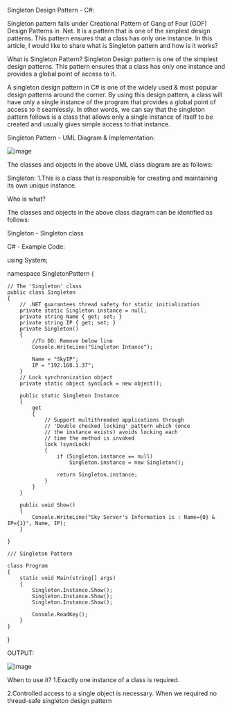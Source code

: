Singleton Design Pattern - C#:

Singleton pattern falls under Creational Pattern of Gang of Four (GOF) Design Patterns in .Net. It is a pattern that is one of the simplest design patterns. This pattern ensures that a class has only one instance. In this article, I would like to share what is Singleton pattern and how is it works?

What is Singleton Pattern?
Singleton Design pattern is one of the simplest design patterns. This pattern ensures that a class has only one instance and provides a global point of access to it.

A singleton design pattern in C# is one of the widely used & most popular design patterns around the corner. By using this design pattern, a class will have only a single instance of the program that provides a global point of access to it seamlessly. In other words, we can say that the singleton pattern follows is a class that allows only a single instance of itself to be created and usually gives simple access to that instance.

Singleton Pattern - UML Diagram & Implementation:

![image](https://github.com/sushilsky25/Design-Patterns/assets/31982301/fc6e8e50-c3ed-4e41-b578-698d89b0e3cd)

The classes and objects in the above UML class diagram are as follows:

Singleton:
1.This is a class that is responsible for creating and maintaining its own unique instance.

Who is what?

The classes and objects in the above class diagram can be identified as follows:

Singleton - Singleton class

C# - Example Code:

using System;

namespace SingletonPattern
{

    // The 'Singleton' class    
    public class Singleton
    {
        // .NET guarantees thread safety for static initialization
        private static Singleton instance = null;
        private string Name { get; set; }
        private string IP { get; set; }
        private Singleton()
        {
            //To DO: Remove below line
            Console.WriteLine("Singleton Intance");

            Name = "SkyIP";
            IP = "192.168.1.37";
        }
        // Lock synchronization object
        private static object syncLock = new object();

        public static Singleton Instance
        {
            get
            {
                // Support multithreaded applications through
                // 'Double checked locking' pattern which (once
                // the instance exists) avoids locking each
                // time the method is invoked
                lock (syncLock)
                {
                    if (Singleton.instance == null)
                        Singleton.instance = new Singleton();

                    return Singleton.instance;
                }
            }
        }

        public void Show()
        {
            Console.WriteLine("Sky Server's Information is : Name={0} & IP={1}", Name, IP);
        }

    }

    /// Singleton Pattern 
    
    class Program
    {
        static void Main(string[] args)
        {
            Singleton.Instance.Show();
            Singleton.Instance.Show();
            Singleton.Instance.Show();

            Console.ReadKey();
        }
    }
}

OUTPUT:

![image](https://github.com/sushilsky25/Design-Patterns/assets/31982301/1e1c3c37-bfcd-4c33-9fed-00110e659549)

When to use it?
1.Exactly one instance of a class is required.

2.Controlled access to a single object is necessary.
When we required no thread-safe singleton design pattern

